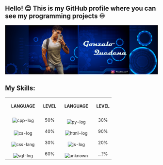 ##  Hello! 😊 This is my GitHub profile where you can see my programming projects ♾️ 
![gonzalo-quedena-banner](https://raw.githubusercontent.com/GonzaQued/GonzaQued/main/src/banner-github-quedena.png)

## My Skills:

<table style="width:100%">

<tr>
<th style="padding: 20px;">LANGUAGE</th>
<th>LEVEL</th>
<th style="padding: 20px;">LANGUAGE</th>
<th>LEVEL</th>
</tr>

<tr align="center">
<td style="padding: 10px;">
<img src="https://shorturl.at/mzEKW" alt="cpp-log" width="100"/>
</td>
<td>50%</td>
<td style="padding: 5px;">
<img src="https://shorturl.at/CIVX6" alt="py-log" width="90" style="margin-top: 10px;"/>
</td>
<td>30%</td>
</tr>

<tr align="center">
<td style="padding: 5px;">
<img src="https://shorturl.at/irsEX" alt="cs-log" width="190" style="margin-top: 10px;"/>
</td>
<td>40%</td>
<td style="padding: 5px;">
<img src="https://shorturl.at/mIJMQ" alt="html-log" width="130" style="margin-top: 10px;"/>
</td>
<td>90%</td>
</tr>

<tr align="center">
<td style="padding: 5px;">
<img src="https://shorturl.at/agrHU" alt="css-lang" width="90" style="margin-top: 10px;"/>
</td>
<td>30%</td>
<td style="padding: 5px;">
<img src="https://shorturl.at/dhpR2" alt="js-log" width="220" style="margin-top: 10px;"/>
</td>
<td>20%</td>
</tr>

<tr align="center">
<td style="padding: 5px;">
<img src="https://shorturl.at/uVXYZ" alt="sql-log" width="130" style="margin-top: 10px;"/>
</td>
<td>60%</td>
<td style="padding: 5px;">
<img src="https://shorturl.at/istM7" alt="unknown" width="100" style="margin-top: 10px;"/>
</td>
<td>...?%</td>
</tr>

</table>